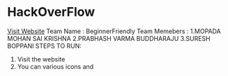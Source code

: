 # HackOverFlow    
<a href="https://mohan0006.github.io/Hack_Over_Flow/site/index.html"> Visit Website</a>
Team Name : BeginnerFriendly
Team Memebers :  1.MOPADA MOHAN SAI KRISHNA
                 2.PRABHASH VARMA BUDDHARAJU
                 3.SURESH BOPPANI
STEPS TO RUN:
1. Visit the website
2. You can various icons and                 
               
